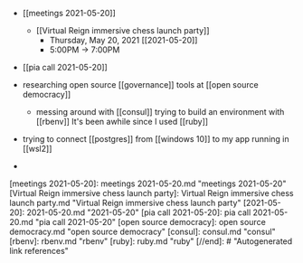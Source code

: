 - [[meetings 2021-05-20]] 
	- [[Virtual Reign immersive chess launch party]]
		- Thursday, May 20, 2021 [[2021-05-20]]
		- 5:00PM → 7:00PM

- [[pia call 2021-05-20]]

- researching open source [[governance]] tools at [[open source democracy]]
	- messing around with [[consul]] trying to build an environment with [[rbenv]] It's been awhile since I used [[ruby]]

- trying to connect [[postgres]] from [[windows 10]] to my app running in [[wsl2]]
- 

[//begin]: # "Autogenerated link references for markdown compatibility"
[meetings 2021-05-20]: meetings 2021-05-20.md "meetings 2021-05-20"
[Virtual Reign immersive chess launch party]: Virtual Reign immersive chess launch party.md "Virtual Reign immersive chess launch party"
[2021-05-20]: 2021-05-20.md "2021-05-20"
[pia call 2021-05-20]: pia call 2021-05-20.md "pia call 2021-05-20"
[open source democracy]: open source democracy.md "open source democracy"
[consul]: consul.md "consul"
[rbenv]: rbenv.md "rbenv"
[ruby]: ruby.md "ruby"
[//end]: # "Autogenerated link references"

